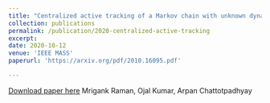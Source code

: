 ```yaml
---
title: "Centralized active tracking of a Markov chain with unknown dynamics"
collection: publications
permalink: /publication/2020-centralized-active-tracking
excerpt:
date: 2020-10-12
venue: 'IEEE MASS'
paperurl: 'https://arxiv.org/pdf/2010.16095.pdf'

---
```

[Download paper here](http://zuluzazu.github.io/files/paper1.pdf)
Mrigank Raman, Ojal Kumar, Arpan Chattotpadhyay

